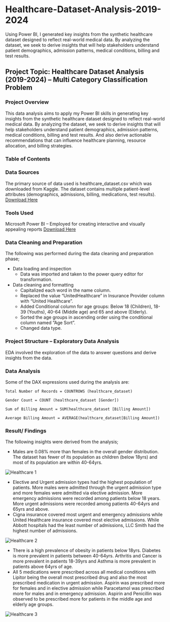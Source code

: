 # Healthcare-Dataset-Analysis-2019-2024
Using Power BI, I generated key insights from the synthetic healthcare dataset designed to reflect real-world medical data. By analyzing the dataset, we seek to derive insights that will help stakeholders understand patient demographics, admission patterns, medical conditions, billing and test results.

## Project Topic: Healthcare Dataset Analysis (2019-2024) – Multi Category Classification Problem

### Project Overview

This data analysis aims to apply my Power BI skills in generating key insights from the synthetic healthcare dataset designed to reflect real-world medical data. By analyzing the dataset, we seek to derive insights that will help stakeholders understand patient demographics, admission patterns, medical conditions, billing and test results. And also derive actionable recommendations that can influence healthcare planning, resource allocation, and billing strategies.

### Table of Contents

### Data Sources

The primary source of data used is healthcare_dataset.csv which was downloaded from Kaggle. The dataset contains multiple patient-level attributes (demographics, admissions, billing, medications, test results). [Download Here](https://www.kaggle.com/datasets/prasad22/healthcare-dataset)

### Tools Used

Microsoft Power BI – Employed for creating interactive and visually appealing reports [Download Here](https://www.microsoft.com/en-us/download/details.aspx?id=58494)

### Data Cleaning and Preparation

The following was performed during the data cleaning and preparation phase;
- Data loading and inspection
    - Data was imported and taken to the power query editor for transformation.
- Data cleaning and formatting
    - Capitalized each word in the name column.
    - Replaced the value “UnitedHealthcare” in Insurance Provider column with “United Healthcare”.
    - Added Conditional column for age groups: Below 18 (Children), 18-39 (Youths), 40-64 (Middle age) and 65 and above (Elderly).
    - Sorted the age groups in ascending order using the conditional column named “Age Sort”.
    - Changed data type.

 ### Project Structure – Exploratory Data Analysis

EDA involved the exploration of the data to answer questions and derive insights from the data.

### Data Analysis

Some of the DAX expressions used during the analysis are:
``` DAX
Total Number of Records = COUNTROWS (healthcare_dataset)

```
``` DAX
Gender Count = COUNT (healthcare_dataset [Gender])

```

``` DAX
Sum of Billing Amount = SUM(healthcare_dataset [Billing Amount])

```

``` DAX
Average Billing Amount = AVERAGE(healthcare_dataset[Billing Amount])

```

### Result/ Findings

The following insights were derived from the analysis;
- Males are 0.08% more than females in the overall gender distribution. The dataset has fewer of its population as children (below 18yrs) and most of its population are within 40-64yrs.

![Healthcare 1](https://github.com/user-attachments/assets/ef3c60c3-e682-4eb0-951b-3362ce73cd95)

- Elective and Urgent admission types had the highest population of patients. More males were admitted through the urgent admission type and more females were admitted via elective admission. More emergency admissions were recorded among patients below 18 years. More urgent admissions were recorded among patients 40-64yrs and 65yrs and above. 
- Cigna insurance covered most urgent and emergency admissions while United Healthcare insurance covered most elective admissions. While Abbott hospitals had the least number of admissions, LLC Smith had the highest number of admissions.

![Healthcare 2](https://github.com/user-attachments/assets/a2b1c5a2-d3bd-4802-805e-4c1ca3de7d9d)

- There is a high prevalence of obesity in patients below 18yrs. Diabetes is more prevalent in patients between 40-64yrs. Arthritis and Cancer is more prevalent in patients 18-39yrs and Asthma is more prevalent in patients above 64yrs of age.
- All 5 medications were prescribed across all medical conditions with Lipitor being the overall most prescribed drug and also the most prescribed medication in urgent admission. Aspirin was prescribed more for females and in elective admission while Paracetamol was prescribed more for males and in emergency admission. Aspirin and Penicillin was observed to be prescribed more for patients in the middle age and elderly age groups.

![Healthcare 3](https://github.com/user-attachments/assets/47f80782-39bc-4668-a92e-f37e3a949875)

